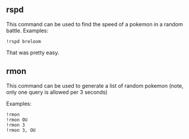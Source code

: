 ## rspd

This command can be used to find the speed of a pokemon in a random battle. Examples:

```
!rspd breloom
```

That was pretty easy.

## rmon

This command can be used to generate a list of random pokemon (note, only one query is allowed per 3 seconds)

Examples:

```
!rmon
!rmon OU
!rmon 3
!rmon 3, OU
```
